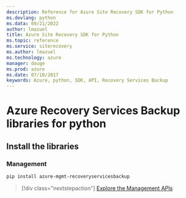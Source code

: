 ```yaml
---
description: Reference for Azure Site Recovery SDK for Python
ms.devlang: python
ms.data: 09/21/2022
author: lmazuel
title: Azure Site Recovery SDK for Python
ms.topic: reference
ms.service: siterecovery
ms.author: lmazuel
ms.technology: azure
manager: douge
ms.prod: azure
ms.date: 07/10/2017
keywords: Azure, python, SDK, API, Recovery Services Backup
---
```

# Azure Recovery Services Backup libraries for python

## Install the libraries


### Management

```bash
pip install azure-mgmt-recoveryservicesbackup
```
> [!div class="nextstepaction"]
> [Explore the Management APIs](/python/api/overview/azure/recoveryservicesbackup/management)